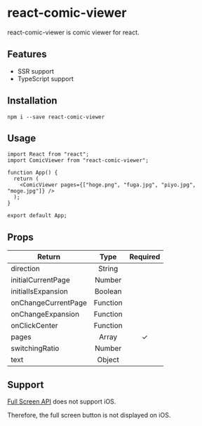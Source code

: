 # react-comic-viewer

react-comic-viewer is comic viewer for react.

## Features

- SSR support
- TypeScript support

## Installation

`npm i --save react-comic-viewer`

## Usage

```tsx
import React from "react";
import ComicViewer from "react-comic-viewer";

function App() {
  return (
    <ComicViewer pages={["hoge.png", "fuga.jpg", "piyo.jpg", "moge.jpg"]} />
  );
}

export default App;
```

## Props

| Return              |   Type   | Required |
| ------------------- | :------: | :------: |
| direction           |  String  |          |
| initialCurrentPage  |  Number  |          |
| initialIsExpansion  | Boolean  |          |
| onChangeCurrentPage | Function |          |
| onChangeExpansion   | Function |          |
| onClickCenter       | Function |          |
| pages               |  Array   |    ✓     |
| switchingRatio      |  Number  |          |
| text                |  Object  |          |

## Support

[Full Screen API](https://caniuse.com/fullscreen) does not support iOS.

Therefore, the full screen button is not displayed on iOS.
